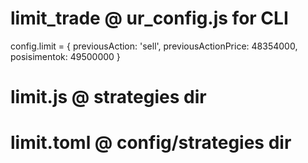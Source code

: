 # limit_trade @ ur_config.js for CLI
config.limit =
{
	previousAction: 'sell',
	previousActionPrice: 48354000,
	posisimentok: 49500000
}

# limit.js @ strategies dir
# limit.toml @ config/strategies dir

